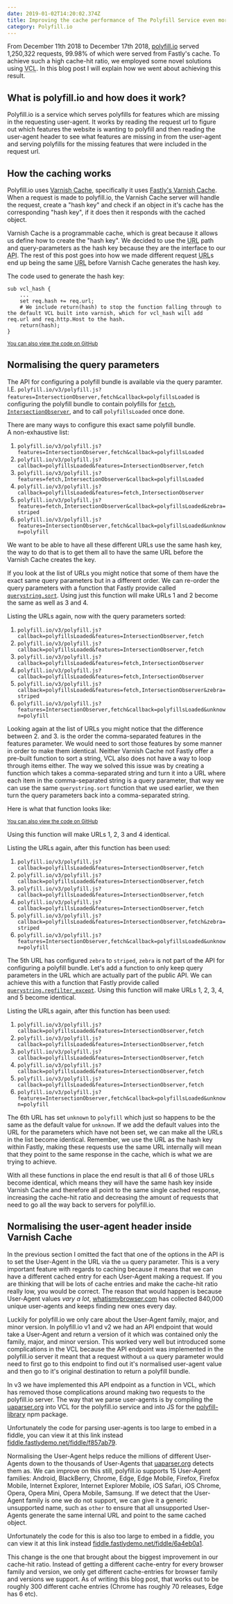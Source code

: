 ```yaml
---
date: 2019-01-02T14:20:02.374Z
title: Improving the cache performance of The Polyfill Service even more
category: Polyfill.io
---
```

From December 11th 2018 to December 17th 2018, [polyfill.io](https://polyfill.io) served 1,250,322 requests, 99.98% of which were served from Fastly's cache. To achieve such a high cache-hit ratio, we employed some novel solutions using <abbr title="Varnish Configuration Language">VCL</abbr>. In this blog post I will explain how we went about achieving this result.

## What is polyfill.io and how does it work?

Polyfill.io is a service which serves polyfills for features which are missing in the requesting user-agent. It works by reading the request url to figure out which features the website is wanting to polyfill and then reading the user-agent header to see what features are missing in from the user-agent and serving polyfills for the missing features that were included in the request url.

## How the caching works

Polyfill.io uses [Varnish Cache](https://varnish-cache.org/intro/), specifically it uses [Fastly's Varnish Cache](https://www.fastly.com/blog/benefits-using-varnish). When a request is made to polyfill.io, the Varnish Cache server will handle the request, create a "hash key" and check if an object in it's cache has the corresponding "hash key", if it does then it responds with the cached object.

Varnish Cache is a programmable cache, which is great because it allows us define how to create the "hash key". We decided to use the <abbr title="Uniform Resource Locater">URL</abbr> path and query-parameters as the hash key because they are the interface to our <abbr title="Application Program Interface">API</abbr>. The rest of this post goes into how we made different request <abbr title="Uniform Resource Locater">URL</abbr>s end up being the same <abbr title="Uniform Resource Locater">URL</abbr> before Varnish Cache generates the hash key.

The code used to generate the hash key:

```
sub vcl_hash {
	...
	set req.hash += req.url;
	# We include return(hash) to stop the function falling through to the default VCL built into varnish, which for vcl_hash will add req.url and req.http.Host to the hash.
	return(hash);
}
```

<small>[You can also view the code on GitHub](https://github.com/Financial-Times/polyfill-service/blob/714623bdfff470b865c0e6f7746db5f6908f3acc/fastly/vcl/polyfill-service.vcl#L88-L98)</small>

## Normalising the query parameters

The API for configuring a polyfill bundle is available via the query paramter. I.E. `polyfill.io/v3/polyfill.js?features=IntersectionObserver,fetch&callback=polyfillsLoaded` is configuring the polyfill bundle to contain polyfills for [`fetch`](https://developer.mozilla.org/en-US/docs/Web/API/WindowOrWorkerGlobalScope/fetch), [`IntersectionObserver`](https://developer.mozilla.org/en-US/docs/Web/API/IntersectionObserver), and to call `polyfillsLoaded` once done.

There are many ways to configure this exact same polyfill bundle.\
A non-exhaustive list:

1. `polyfill.io/v3/polyfill.js?features=IntersectionObserver,fetch&callback=polyfillsLoaded`
2. `polyfill.io/v3/polyfill.js?callback=polyfillsLoaded&features=IntersectionObserver,fetch`
3. `polyfill.io/v3/polyfill.js?features=fetch,IntersectionObserver&callback=polyfillsLoaded`
4. `polyfill.io/v3/polyfill.js?callback=polyfillsLoaded&features=fetch,IntersectionObserver`
5. `polyfill.io/v3/polyfill.js?features=fetch,IntersectionObserver&callback=polyfillsLoaded&zebra=striped`
6. `polyfill.io/v3/polyfill.js?features=IntersectionObserver,fetch&callback=polyfillsLoaded&unknown=polyfill`

We want to be able to have all these different URLs use the same hash key, the way to do that is to get them all to have the same URL before the Varnish Cache creates the key.

If you look at the list of URLs you might notice that some of them have the exact same query parameters but in a different order. We can re-order the query parameters with a function that Fastly provide called [`querystring.sort`](https://docs.fastly.com/vcl/functions/querystring-sort/). Using just this function will make URLs 1 and 2 become the same as well as 3 and 4.

<script type="application/json+fiddle">
{
  "title": "Sorting Querystrings",
  "origins": [
    "https://polyfill.io"
  ],
  "vcl": {
    "recv": "# Store original url for logging purposes.\ndeclare local var.original-url STRING;\nset var.original-url = req.url;\n\nset req.url = querystring.sort(req.url);\n\nlog \"Original url: \" var.original-url;\nlog \"Updated  url: \" req.url;"
  },
  "reqUrl": "/v3/polyfill.js?features=fetch%2CIntersectionObserver&callback=polyfillsLoaded&zebra=striped",
  "reqMethod": "GET",
  "purgeFirst": true,
  "enableCluster": false,
  "enableShield": false
}
</script>

Listing the URLs again, now with the query parameters sorted:

1. `polyfill.io/v3/polyfill.js?callback=polyfillsLoaded&features=IntersectionObserver,fetch`
2. `polyfill.io/v3/polyfill.js?callback=polyfillsLoaded&features=IntersectionObserver,fetch`
3. `polyfill.io/v3/polyfill.js?callback=polyfillsLoaded&features=fetch,IntersectionObserver`
4. `polyfill.io/v3/polyfill.js?callback=polyfillsLoaded&features=fetch,IntersectionObserver`
5. `polyfill.io/v3/polyfill.js?callback=polyfillsLoaded&features=fetch,IntersectionObserver&zebra=striped`
6. `polyfill.io/v3/polyfill.js?features=IntersectionObserver,fetch&callback=polyfillsLoaded&unknown=polyfill`

Looking again at the list of URLs you might notice that the difference between 2. and 3. is the order the comma-separated features in the features parameter. We would need to sort those features by some manner in order to make them identical. Neither Varnish Cache not Fastly offer a pre-built function to sort a string, VCL also does not have a way to loop through items either. The way we solved this issue was by creating a function which takes a comma-separated string and turn it into a URL where each item in the comma-separated string is a query parameter, that way we can use the same `querystring.sort` function that we used earlier, we then turn the query parameters back into a comma-separated string.

Here is what that function looks like:

<script type="application/json+fiddle">
{
  "title": "Sorting CSVs",
  "origins": [
    "https://polyfill.io"
  ],
  "vcl": {
    "init": "sub sort_comma_separated_value {\n  # This function takes a CSV and tranforms it into a url where each\n  # comma-separated-value is a query-string parameter and then uses \n  # Fastly's querystring.sort function to sort the values. Once sorted\n  # it then turn the query-parameters back into a CSV.\n  # Set the CSV on the header `Sort-Value`.\n  # Returns the sorted CSV on the header `Sorted-Value`.\n\tdeclare local var.value STRING;\n\tset var.value = req.http.Sort-value;\n\n\t# If query value does not exist or is empty, set it to \"\"\n\tset var.value = if(var.value != \"\", var.value, \"\");\n\n\t# Replace all `&` characters with `^`, this is because `&` would break the value up into pieces.\n\tset var.value = regsuball(var.value, \"&\", \"^\");\n\n\t# Replace all `,` characters with `&` to break them into individual query values\n\t# Append `1-` infront of all the query values to make them simpler to transform later\n\tset var.value = \"1-\" regsuball(var.value, \",\", \"&1-\");\n\t\n\t# Create a url-like string in order for querystring.sort to work.\n\tset var.value = querystring.sort(\"https://www.example.com?\" var.value);\n\n\t# Grab all the query values from the sorted url\n\tset var.value = regsub(var.value, \"https://www.example.com\\?\", \"\");\n\t\n\t# Reverse all the previous transformations to get back the single `features` query value value\n\tset var.value = regsuball(var.value, \"1-\", \"\");\n\tset var.value = regsuball(var.value, \"&\", \",\");\n\tset var.value = regsuball(var.value, \"\\^\", \"&\");\n\n\tset req.http.Sorted-Value = var.value;\n}",
    "recv": "# Store original url for logging purposes.\ndeclare local var.original-url STRING;\nset var.original-url = req.url;\n\nif (req.url.qs ~ \"(?i)[^&=]*features=([^&]+)\") {\n  # Need to decode %2C into ,\n  set req.http.Sort-Value = urldecode(re.group.1);\n  call sort_comma_separated_value;\n  set req.url = querystring.set(req.url, \"features\", req.http.Sorted-Value);\n}\n\nset req.url = querystring.sort(req.url);\n\nlog \"Original url: \" var.original-url;\nlog \"Updated  url: \" req.url;"
  },
  "reqUrl": "/v3/polyfill.js?features=fetch%2CIntersectionObserver&callback=polyfillsLoaded&zebra=striped",
  "reqMethod": "GET",
  "purgeFirst": true,
  "enableCluster": false,
  "enableShield": false
}
</script>

<small>[You can also view the code on GitHub](https://github.com/Financial-Times/polyfill-service/blob/714623bdfff470b865c0e6f7746db5f6908f3acc/fastly/vcl/main.vcl#L3-L25)</small>

Using this function will make URLs 1, 2, 3 and 4 identical.

Listing the URLs again, after this function has been used:

1. `polyfill.io/v3/polyfill.js?callback=polyfillsLoaded&features=IntersectionObserver,fetch`
2. `polyfill.io/v3/polyfill.js?callback=polyfillsLoaded&features=IntersectionObserver,fetch`
3. `polyfill.io/v3/polyfill.js?callback=polyfillsLoaded&features=IntersectionObserver,fetch`
4. `polyfill.io/v3/polyfill.js?callback=polyfillsLoaded&features=IntersectionObserver,fetch`
5. `polyfill.io/v3/polyfill.js?callback=polyfillsLoaded&features=IntersectionObserver,fetch&zebra=striped`
6. `polyfill.io/v3/polyfill.js?features=IntersectionObserver,fetch&callback=polyfillsLoaded&unknown=polyfill`

The 5th URL has configured `zebra` to `striped`, `zebra` is not part of the API for configuring a polyfill bundle. Let's add a function to only keep query parameters in the URL which are actually part of the public API. We can achieve this with a function that Fastly provide called [`querystring.regfilter_except`](https://docs.fastly.com/vcl/functions/querystring-regfilter-except/). Using this function will make URLs 1, 2, 3, 4, and 5 become identical.

<script type="application/json+fiddle">
{
  "title": "Keep query parameters which are part of the API",
  "origins": [
    "https://polyfill.io"
  ],
  "vcl": {
    "recv": "# Store original url for logging purposes.\ndeclare local var.original-url STRING;\nset var.original-url = req.url;\n\n# Remove all querystring parameters which are not part of the public API.\nset req.url = querystring.regfilter_except(req.url, \"^(features|excludes|rum|unknown|flags|version|ua|callback|compression)$\");\n\nlog \"Original url: \" var.original-url;\nlog \"Updated  url: \" req.url;"
  },
  "reqUrl": "/v3/polyfill.js?features=fetch%2CIntersectionObserver&callback=polyfillsLoaded&zebra=striped",
  "reqMethod": "GET",
  "purgeFirst": false,
  "enableCluster": true,
  "enableShield": false
}
</script>

Listing the URLs again, after this function has been used:

1. `polyfill.io/v3/polyfill.js?callback=polyfillsLoaded&features=IntersectionObserver,fetch`
2. `polyfill.io/v3/polyfill.js?callback=polyfillsLoaded&features=IntersectionObserver,fetch`
3. `polyfill.io/v3/polyfill.js?callback=polyfillsLoaded&features=IntersectionObserver,fetch`
4. `polyfill.io/v3/polyfill.js?callback=polyfillsLoaded&features=IntersectionObserver,fetch`
5. `polyfill.io/v3/polyfill.js?callback=polyfillsLoaded&features=IntersectionObserver,fetch`
6. `polyfill.io/v3/polyfill.js?features=IntersectionObserver,fetch&callback=polyfillsLoaded&unknown=polyfill`


The 6th URL has set `unknown` to `polyfill` which just so happens to be the same as the default value for `unknown`. If we add the default values into the URL for the parameters which have not been set, we can make all the URLs in the list become identical. Remember, we use the URL as the hash key within Fastly, making these requests use the same URL internally will mean that they point to the same response in the cache, which is what we are trying to achieve.

<script type="application/json+fiddle">
{
  "title": "Setting default values, removing non-api parameters, sorting CSVs, and sorting querystring",
  "origins": [
    "https://polyfill.io"
  ],
  "vcl": {
    "recv": "# Store original url for logging purposes.\ndeclare local var.original-url STRING;\nset var.original-url = req.url;\n\t\ncall normalise_querystring_parameters_for_polyfill_bundle;\nset req.url = querystring.sort(req.url);\n\nlog \"Original url: \" var.original-url;\nlog \"Updated  url: \" req.url;",
    "init": "sub normalise_querystring_parameters_for_polyfill_bundle {\n\t# Remove all querystring parameters which are not part of the public API.\n\tset req.url = querystring.regfilter_except(req.url, \"^(features|excludes|rum|unknown|flags|version|ua|callback|compression)$\");\n\n\t# (?i) makes the regex case-insensitive\n\t# The regex will match only if their are characters after `features=` which are not an ampersand (&).\n\tif (req.url.qs ~ \"(?i)[^&=]*features=([^&]+)\") {\n\t\t# Parameter has already been set, use the already set value.\n\t\t# re.group.1 is the first regex capture group in the regex above.\n\t\tif (std.strlen(re.group.1) < 100) {\n\t\t\t# We add the value of the features parameter to this header\n\t\t\t# This is to be able to have sort_comma_separated_value sort the value\n\t\t\tset req.http.Sort-Value = urldecode(re.group.1);\n\t\t\tcall sort_comma_separated_value;\n\t\t\t# The header Sorted-Parameter now contains the sorted version of the features parameter.\n\t\t\tset req.url = querystring.set(req.url, \"features\", req.http.Sorted-Value);\n\t\t}\n\t} else {\n\t\t# Parameter has not been set, use the default value.\n\t\tset req.url = querystring.set(req.url, \"features\", \"default\");\n\t}\n\t\n\t# (?i) makes the regex case-insensitive\n\t# The regex will match only if their are characters after `excludes=` which are not an ampersand (&).\n\tif (req.url.qs ~ \"(?i)[^&=]*excludes=([^&]+)\") {\n\t\t# Parameter has already been set, use the already set value.\n\t\t# re.group.1 is the first regex capture group in the regex above.\n\t\tif (std.strlen(re.group.1) < 100) {\n\t\t\t# We add the value of the excludes parameter to this header\n\t\t\t# This is to be able to have sort_comma_separated_value sort the value\n\t\t\tset req.http.Sort-Value = urldecode(re.group.1);\n\t\t\tcall sort_comma_separated_value;\n\t\t\t# The header Sorted-Parameter now contains the sorted version of the excludes parameter.\n\t\t\tset req.url = querystring.set(req.url, \"excludes\", req.http.Sorted-Value);\n\t\t}\n\t} else {\n\t\t# If excludes is not set, set to default value \"\"\n\t\tset req.url = querystring.filter(req.url, \"excludes\");\n\t\tset req.url = if(req.url ~ \"\\?\", req.url \"&excludes=\", req.url \"?excludes=\");\n\t}\n\t\n\t# If rum is not set, set to default value \"0\"\n\tif (req.url.qs !~ \"(?i)[^&=]*rum=([^&]+)\") {\n\t\tset req.url = querystring.set(req.url, \"rum\", \"0\");\n\t}\n\t\n\t# If unknown is not set, set to default value \"polyfill\"\n\tif (req.url.qs !~ \"(?i)[^&=]*unknown=([^&]+)\") {\n\t\tset req.url = querystring.set(req.url, \"unknown\", \"polyfill\");\n\t}\n\n\t# If flags is not set, set to default value \"\"\n\tif (req.url.qs !~ \"(?i)[^&=]*flags=([^&]+)\") {\n\t\tset req.url = querystring.filter(req.url, \"flags\");\n\t\tset req.url = if(req.url ~ \"\\?\", req.url \"&flags=\", req.url \"?flags=\");\n\t}\n\n\t# If version is not set, set to default value \"\"\n\tdeclare local var.version STRING;\n\tif (req.url.qs !~ \"(?i)[^&=]*version=([^&]+)\") {\n\t\tset req.url = querystring.filter(req.url, \"version\");\n\t\tset req.url = if(req.url ~ \"\\?\", req.url \"&version=\", req.url \"?version=\");\n\t}\n\t\n\t# If ua is not set, normalise the User-Agent header based upon the version of the polyfill-library that has been requested.\n\tif (req.url.qs !~ \"(?i)[^&=]*ua=([^&]+)\") {\n\t\tif (req.url.qs ~ \"(?i)[^&=]*version=3\\.25\\.1(&|$)\") {\n\t\t\t# normalise_user_agent function is too large for Fastly Fiddle.\n\t\t\t# call normalise_user_agent;\n\t\t} else {\n\t\t\t# normalise_user_agent_latest function is too large for Fastly Fiddle.\n\t\t\t# call normalise_user_agent_latest;\n\t\t}\n\t\tset req.url = querystring.set(req.url, \"ua\", req.http.Normalized-User-Agent);\n\t}\n\n\t# If callback is not set, set to default value \"\"\n\tif (req.url.qs !~ \"(?i)[^&=]*callback=([^&]+)\") {\n\t\tset req.url = querystring.filter(req.url, \"callback\");\n\t\tset req.url = if(req.url ~ \"\\?\", req.url \"&callback=\", req.url \"?callback=\");\n\t}\n\t\n\t# If compression is not set, use the best compression that the user-agent supports.\n\tif (req.url.qs !~ \"(?i)[^&=]*compression=([^&]+)\") {\n\t\t# When Fastly adds Brotli into the Accept-Encoding normalisation we can replace this with: \n\t\t# `set req.url = querystring.set(req.url, \"compression\", req.http.Accept-Encoding || \"\")`\n\n\t\t# Before SP2, IE/6 doesn't always read and cache gzipped content correctly.\n\t\tif (req.http.Fastly-Orig-Accept-Encoding && req.http.User-Agent !~ \"MSIE 6\") {\n\t\t\tif (req.http.Fastly-Orig-Accept-Encoding ~ \"br\") {\n\t\t\t\tset req.url = querystring.set(req.url, \"compression\", \"br\");\n\t\t\t} elsif (req.http.Fastly-Orig-Accept-Encoding ~ \"gzip\") {\n\t\t\t\tset req.url = querystring.set(req.url, \"compression\", \"gzip\");\n\t\t\t} else {\n\t\t\t\tset req.url = querystring.set(req.url, \"compression\", \"\");\n\t\t\t}\n\t\t} else {\n\t\t\tset req.url = querystring.set(req.url, \"compression\", \"\");\n\t\t}\n\t}\n}\n\nsub sort_comma_separated_value {\n\t# This function takes a CSV and tranforms it into a url where each\n\t# comma-separated-value is a query-string parameter and then uses \n\t# Fastly's querystring.sort function to sort the values. Once sorted\n\t# it then turn the query-parameters back into a CSV.\n\t# Set the CSV on the header `Sort-Value`.\n\t# Returns the sorted CSV on the header `Sorted-Value`.\n\tdeclare local var.value STRING;\n\tset var.value = req.http.Sort-value;\n\n\t# If query value does not exist or is empty, set it to \"\"\n\tset var.value = if(var.value != \"\", var.value, \"\");\n\n\t# Replace all `&` characters with `^`, this is because `&` would break the value up into pieces.\n\tset var.value = regsuball(var.value, \"&\", \"^\");\n\n\t# Replace all `,` characters with `&` to break them into individual query values\n\t# Append `1-` infront of all the query values to make them simpler to transform later\n\tset var.value = \"1-\" regsuball(var.value, \",\", \"&1-\");\n\t\n\t# Create a querystring-like string in order for querystring.sort to work.\n\tset var.value = querystring.sort(\"?\" var.value);\n\n\t# Grab all the query values from the sorted url\n\tset var.value = regsub(var.value, \"\\?\", \"\");\n\t\n\t# Reverse all the previous transformations to get back the single `features` query value value\n\tset var.value = regsuball(var.value, \"1-\", \"\");\n\tset var.value = regsuball(var.value, \"&\", \",\");\n\tset var.value = regsuball(var.value, \"\\^\", \"&\");\n\n\tset req.http.Sorted-Value = var.value;\n}"
  },
  "reqUrl": "/v3/polyfill.js?features=IntersectionObserver%2Cfetch&callback=&zebra=striped",
  "reqMethod": "GET",
  "purgeFirst": true,
  "enableCluster": false,
  "enableShield": false
}
</script>

With all these functions in place the end result is that all 6 of those URLs become identical, which means they will have the same hash key inside Varnish Cache and therefore all point to the same single cached response, increasing the cache-hit ratio and decreasing the amount of requests that need to go all the way back to servers for polyfill.io.

## Normalising the user-agent header inside Varnish Cache

In the previous section I omitted the fact that one of the options in the API is to set the User-Agent in the URL via the `ua` query parameter. This is a very important feature with regards to caching because it means that we can have a different cached entry for each User-Agent making a request. If you are thinking that will be lots of cache entries and make the cache-hit ratio really low, you would be correct. The reason that would happen is because User-Agent values *vary a lot*, [whatismybrowser.com](https://developers.whatismybrowser.com/useragents/explore/) has collected 840,000 unique user-agents and keeps finding new ones every day.

Luckily for polyfill.io we only care about the User-Agent family, major, and minor version. In polyfill.io v1 and v2 we had an API endpoint that would take a User-Agent and return a version of it which was contained only the family, major, and minor version. This worked very well but introduced some complications in the VCL because the API endpoint was implemented in the polyfill.io server it meant that a request without a `ua` query parameter would need to first go to this endpoint to find out it's normalised user-agent value and then go to it's original destination to return a polyfill bundle.

In v3 we have implemented this API endpoint as a function in VCL, which has removed those complications around making two requests to the polyfill.io server. The way that we parse user-agents is by compiling the [uaparser.org](https://www.uaparser.org/) into VCL for the polyfill.io service and into JS for the [polyfill-library](https://github.com/Financial-Times/polyfill-library) npm package.

Unfortunately the code for parsing user-agents is too large to embed in a fiddle, you can view it at this link instead [fiddle.fastlydemo.net/fiddle/f857ab79](https://fiddle.fastlydemo.net/fiddle/f857ab79).

Normalising the User-Agent helps reduce the millions of different User-Agents down to the thousands of User-Agents that [uaparser.org](https://www.uaparser.org/) detects them as. We can improve on this still, polyfill.io supports 15 User-Agent families: Android, BlackBerry, Chrome, Edge, Edge Mobile, Firefox, Firefox Mobile, Internet Explorer, Internet Explorer Mobile, iOS Safari, iOS Chrome, Opera, Opera Mini, Opera Mobile, Samsung. If we detect that the User-Agent family is one we do not support, we can give it a generic unsupported name, such as `other` to ensure that all unsupported User-Agents generate the same internal URL and point to the same cached object.

Unfortunately the code for this is also too large to embed in a fiddle, you can view it at this link instead [fiddle.fastlydemo.net/fiddle/6a4eb0a1](https://fiddle.fastlydemo.net/fiddle/6a4eb0a1).

This change is the one that brought about the biggest improvement in our cache-hit ratio. Instead of getting a different cache-entry for every browser family and version, we only get different cache-entries for browser family and versions we support. As of writing this blog post, that works out to be roughly 300 different cache entries (Chrome has roughly 70 releases, Edge has 6 etc).
